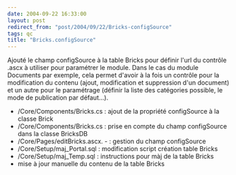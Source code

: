 ```yaml
---
date: 2004-09-22 16:33:00
layout: post
redirect_from: "post/2004/09/22/Bricks-configSource"
tags: qc
title: "Bricks.configSource"
---
```


Ajouté le champ configSource à la table Bricks pour définir l'url du
contrôle .ascx à utiliser pour paramétrer le module. Dans le cas du module
Documents par exemple, cela permet d'avoir à la fois un contrôle pour la
modification du contenu (ajout, modification et suppression d'un document) et
un autre pour le paramétrage (définir la liste des catégories possible, le mode
de publication par défaut...).

* /Core/Components/Bricks.cs : ajout de la propriété configSource à la
classe Brick
* /Core/Components/Bricks.cs : prise en compte du champ configSource
dans la classe BricksDB
* /Core/Pages/editBricks.ascx.  - : gestion du champ configSource
* /Core/Setup/maj_Portal.sql : modification script création table
Bricks
* /Core/Setup/maj_Temp.sql : instructions pour màj de la table
Bricks
* mise à jour manuelle du contenu de la table Bricks
